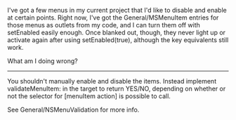 I've got a few menus in my current project that I'd like to disable and enable at certain points. Right now, I've got the General/MSMenuItem entries for those menus as outlets from my code, and I can turn them off with setEnabled easily enough. Once blanked out, though, they never light up or activate again after using setEnabled(true), although the key equivalents still work.

What am I doing wrong?

----

You shouldn't manually enable and disable the items. Instead implement     validateMenuItem: in the target to return YES/NO, depending on whether or not the selector for     [menuItem action] is possible to call.

See General/NSMenuValidation for more info.